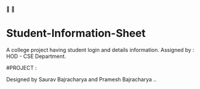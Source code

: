 :book:   :blue_book:

# Student-Information-Sheet

A college project having student login and details information.
Assigned by : HOD - CSE Department.


#PROJECT :

Designed by Saurav Bajracharya and Pramesh Bajracharya
..

